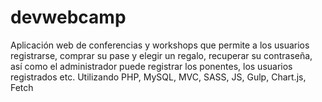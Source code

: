 # devwebcamp
Aplicación web de conferencias y workshops que permite a los usuarios registrarse, comprar su pase y elegir un regalo, recuperar su contraseña, así como el administrador puede registrar los ponentes, los usuarios registrados etc. Utilizando PHP, MySQL, MVC, SASS, JS, Gulp, Chart.js, Fetch
